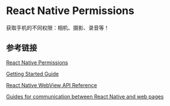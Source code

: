 # React Native Permissions

获取手机的不同权限：相机、摄影、录音等！



## 参考链接

[React Native Permissions](https://github.com/yonahforst/react-native-permissions)

[Getting Started Guide](https://github.com/react-native-community/react-native-webview/blob/master/docs/Getting-Started.md)


[React Native WebView API Reference](https://github.com/react-native-community/react-native-webview/blob/master/docs/Reference.md)

[Guides for communication between React Native and web pages](https://github.com/react-native-community/react-native-webview/blob/master/docs/Guide.md#communicating-between-js-and-native)

